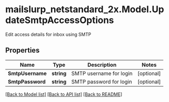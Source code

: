 # mailslurp_netstandard_2x.Model.UpdateSmtpAccessOptions
Edit access details for inbox using SMTP

## Properties

Name | Type | Description | Notes
------------ | ------------- | ------------- | -------------
**SmtpUsername** | **string** | SMTP username for login | [optional] 
**SmtpPassword** | **string** | SMTP password for login | [optional] 

[[Back to Model list]](../README#documentation-for-models) [[Back to API list]](../README#documentation-for-api-endpoints) [[Back to README]](../README)

